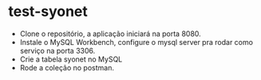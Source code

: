 # test-syonet

- Clone o repositório, a aplicação iniciará na porta 8080.
- Instale o MySQL Workbench, configure o mysql server pra rodar como serviço na porta 3306.
- Crie a tabela syonet no MySQL
- Rode a coleção no postman.
